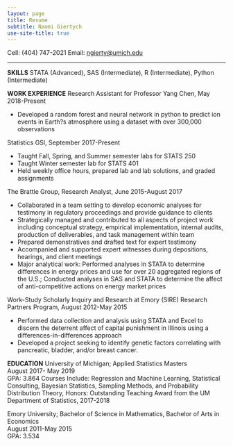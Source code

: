 ```yaml
---
layout: page
title: Resume
subtitle: Naomi Giertych
use-site-title: true
---
```


Cell: (404) 747-2021	Email: ngierty@umich.edu

------
**SKILLS**
STATA (Advanced), SAS (Intermediate), R (Intermediate), Python (Intermediate)


**WORK EXPERIENCE**Research Assistant for Professor Yang Chen, May 2018-Present  
* Developed a random forest and neural network in python to predict ion events in Earth?s atmosphere using a dataset with over 300,000 observationsStatistics GSI, September 2017-Present  * Taught Fall, Spring, and Summer semester labs for STATS 250  * Taught Winter semester lab for STATS 401  * Held weekly office hours, prepared lab and lab solutions, and graded assignmentsThe Brattle Group, Research Analyst, June 2015-August 2017  * Collaborated in a team setting to develop economic analyses for testimony in regulatory proceedings and provide guidance to clients  * Strategically managed and contributed to all aspects of project work including conceptual strategy, empirical implementation, internal audits, production of deliverables, and task management within team* Prepared demonstratives and drafted text for expert testimony  * Accompanied and supported expert witnesses during depositions, hearings, and client meetings  * Major analytical work: Performed analyses in STATA to determine differences in energy prices and use for over 20 aggregated regions of the U.S.; Conducted analyses in SAS and STATA to determine the affect of anti-competitive actions on energy market pricesWork-Study Scholarly Inquiry and Research at Emory (SIRE) Research Partners Program, August 2012-May 2015  * Performed data collection and analysis using STATA and Excel to discern the deterrent affect of capital punishment in Illinois using a differences-in-differences approach  * Developed a project seeking to identify genetic factors correlating with pancreatic, bladder, and/or breast cancer.

**EDUCATION**University of Michigan; Applied Statistics Masters  
August 2017- May 2019  GPA: 3.864
Courses Include: Regression and Machine Learning, Statistical Consulting, Bayesian Statistics, Sampling Methods, and Probability Distribution Theory,
Honors: Outstanding Teaching Award from the UM Department of Statistics, 2017-2018
Emory University; Bachelor of Science in Mathematics, Bachelor of Arts in Economics  
August 2011-May 2015  GPA: 3.534